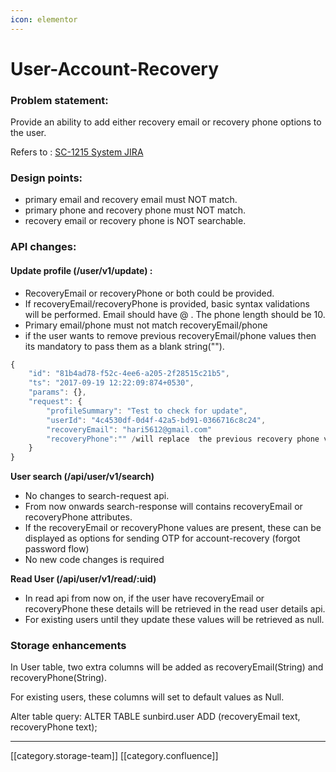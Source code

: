```yaml
---
icon: elementor
---
```


# User-Account-Recovery

### Problem statement:

Provide an ability to add either recovery email or recovery phone options to the user.&#x20;

Refers to : [SC-1215 System JIRA](https://browse/SC-1215)

### Design points:

* primary email and recovery email must NOT match.
* primary phone and recovery phone must NOT match.
* recovery email or recovery phone is NOT searchable.

### API changes:

#### **Update profile (/user/v1/update)** :

* RecoveryEmail or recoveryPhone or both could be provided.
* If recoveryEmail/recoveryPhone is provided, basic syntax validations will be performed. Email should have @ . The phone length should be 10.&#x20;
* Primary email/phone must not match recoveryEmail/phone
* if the user wants to remove previous recoveryEmail/phone values then its mandatory to pass them as a blank string("").

```js
{
    "id": "81b4ad78-f52c-4ee6-a205-2f28515c21b5",
    "ts": "2017-09-19 12:22:09:874+0530",
    "params": {},
    "request": {
        "profileSummary": "Test to check for update",
        "userId": "4c4530df-0d4f-42a5-bd91-0366716c8c24",
        "recoveryEmail": "hari5612@gmail.com"                  
        "recoveryPhone":"" /will replace  the previous recovery phone value
    }
}
```

**User search (/api/user/v1/search)**

* No changes to search-request api.
* From now onwards search-response will contains recoveryEmail or recoveryPhone attributes.
* If the recoveryEmail or recoveryPhone values are present, these can be displayed as options for sending OTP for account-recovery (forgot password flow)
* No new code changes is required

**Read User (/api/user/v1/read/:uid)**

* In read api from now on, if the user have recoveryEmail or recoveryPhone these details will be retrieved in the read user details api.
* For existing users until they update these values will be retrieved as null.

### Storage enhancements

In User table, two extra columns will be added as recoveryEmail(String) and recoveryPhone(String).

For existing users, these columns will set to default values as Null.

Alter table query:  ALTER TABLE sunbird.user ADD (recoveryEmail text, recoveryPhone text);

***

\[\[category.storage-team]] \[\[category.confluence]]
